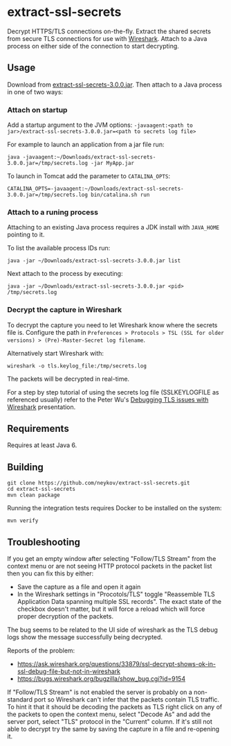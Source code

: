 # extract-ssl-secrets

Decrypt HTTPS/TLS connections on-the-fly. Extract the shared secrets from 
secure TLS connections for use with [Wireshark](https://www.wireshark.org/).
Attach to a Java process on either side of the connection to start decrypting.

## Usage

Download from [extract-ssl-secrets-3.0.0.jar](https://repo1.maven.org/maven2/name/neykov/extract-ssl-secrets/3.0.0/extract-ssl-secrets-3.0.0.jar).
Then attach to a Java process in one of two ways:

### Attach on startup 

Add a startup argument to the JVM options: `-javaagent:<path to jar>/extract-ssl-secrets-3.0.0.jar=<path to secrets log file>`

For example to launch an application from a jar file run:

```shell script
java -javaagent:~/Downloads/extract-ssl-secrets-3.0.0.jar=/tmp/secrets.log -jar MyApp.jar
```

To launch in Tomcat add the parameter to `CATALINA_OPTS`:

```shell script
CATALINA_OPTS=-javaagent:~/Downloads/extract-ssl-secrets-3.0.0.jar=/tmp/secrets.log bin/catalina.sh run
```

### Attach to a runing process

Attaching to an existing Java process requires a JDK install with `JAVA_HOME` 
pointing to it.

To list the available process IDs run:

```
java -jar ~/Downloads/extract-ssl-secrets-3.0.0.jar list
```

Next attach to the process by executing:

```
java -jar ~/Downloads/extract-ssl-secrets-3.0.0.jar <pid> /tmp/secrets.log
```

### Decrypt the capture in Wireshark

To decrypt the capture you need to let Wireshark know where the secrets file is. 
Configure the path in
`Preferences > Protocols > TSL (SSL for older versions) > (Pre)-Master-Secret log filename`.

Alternatively start Wireshark with:

```
wireshark -o tls.keylog_file:/tmp/secrets.log
```

The packets will be decrypted in real-time.

For a step by step tutorial of using the secrets log file (SSLKEYLOGFILE as referenced usually)
refer to the Peter Wu's [Debugging TLS issues with Wireshark](https://lekensteyn.nl/files/wireshark-tls-debugging-sharkfest19eu.pdf)
presentation.

## Requirements

Requires at least Java 6.

## Building

```
git clone https://github.com/neykov/extract-ssl-secrets.git
cd extract-ssl-secrets
mvn clean package
```

Running the integration tests requires Docker to be installed on the system:

```shell script
mvn verify
```

## Troubleshooting

If you get an empty window after selecting "Follow/TLS Stream" from the context menu
or are not seeing HTTP protocol packets in the packet list then you can fix this by either:
  * Save the capture as a file and open it again
  * In the Wireshark settings in "Procotols/TLS" toggle "Reassemble TLS Application Data spanning multiple SSL records".
  The exact state of the checkbox doesn't matter, but it will force a reload which will force proper decryption of the packets.

The bug seems to be related to the UI side of wireshark as the TLS debug logs show the message successfully being decrypted.

Reports of the problem:
  * https://ask.wireshark.org/questions/33879/ssl-decrypt-shows-ok-in-ssl-debug-file-but-not-in-wireshark
  * https://bugs.wireshark.org/bugzilla/show_bug.cgi?id=9154


If "Follow/TLS Stream" is not enabled the server is probably on a non-standard port so Wireshark can't infer that the 
packets contain TLS traffic. To hint it that it should be decoding the packets as TLS 
right click on any of the packets to open the context menu, select "Decode As" and add 
the server port, select "TLS" protocol in the "Current" column. If it's still not able 
to decrypt try the same by saving the capture in a file and re-opening it.
